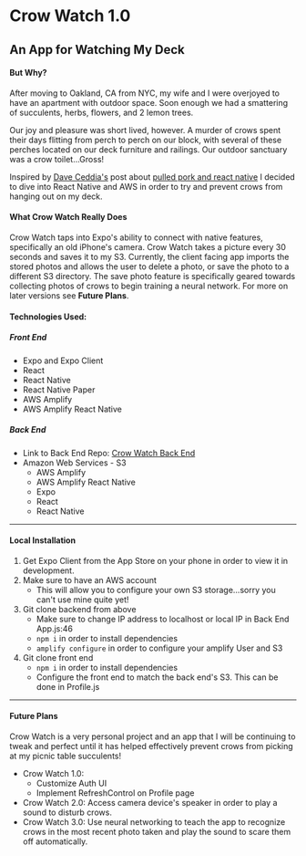 # Crow Watch 1.0
## An App for Watching My Deck

#### But Why?

After moving to Oakland, CA from NYC, my wife and I were overjoyed to
have an apartment with outdoor space.  Soon enough we had a smattering of
succulents, herbs, flowers, and 2 lemon trees.

Our joy and pleasure was short lived, however.  A murder of crows spent their days flitting from perch to perch on our block, with several of these perches located on our deck furniture and railings.  Our outdoor sanctuary was a crow toilet...Gross!

Inspired by [Dave Ceddia's](https://daveceddia.com/) post about [pulled pork and react native](https://daveceddia.com/perfect-pulled-pork-react-native-expo-express/) I decided to dive into React Native and AWS in order to try and prevent crows from hanging out on my deck.

#### What Crow Watch Really Does

Crow Watch taps into Expo's ability to connect with native features, specifically an old iPhone's
camera.  Crow Watch takes a picture every 30 seconds and saves it to my S3.  Currently, the client facing app imports the stored photos and allows the user to delete a photo, or save the photo to a
different S3 directory.  The save photo feature is specifically geared towards collecting photos of crows to begin training a neural network.  For more on later versions see **Future Plans**.


#### Technologies Used:

##### Front End
- Expo and Expo Client
- React
- React Native
- React Native Paper
- AWS Amplify
- AWS Amplify React Native

##### Back End
- Link to Back End Repo: [Crow Watch Back End](https://github.com/EvanReinstein/crow-watch-5000)
- Amazon Web Services - S3
  - AWS Amplify
  - AWS Amplify React Native
  - Expo
  - React
  - React Native

***

#### Local Installation
1. Get Expo Client from the App Store on your phone in order to view it in development.
2. Make sure to have an AWS account
    - This will allow you to configure your own S3 storage...sorry you can't use mine quite yet!
3. Git clone backend from above
    - Make sure to change IP address to localhost or local IP in Back End App.js:46
    - `npm i` in order to install dependencies
    - `amplify configure` in order to configure your amplify User and S3
4. Git clone front end
    - `npm i` in order to install dependencies
    - Configure the front end to match the back end's S3.  This can be done in Profile.js

***

#### Future Plans
Crow Watch is a very personal project and an app that I will be continuing to tweak and perfect
until it has helped effectively prevent crows from picking at my picnic table succulents!

- Crow Watch 1.0:
  - Customize Auth UI
  - Implement RefreshControl on Profile page 
- Crow Watch 2.0: Access camera device's speaker in order to play a sound to disturb crows.
- Crow Watch 3.0: Use neural networking to teach the app to recognize crows in the most recent photo taken and play the sound to scare them off automatically.
